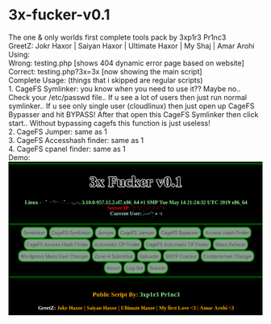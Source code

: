 # 3x-fucker-v0.1
The one &amp; only worlds first complete tools pack by 3xp1r3 Pr1nc3
<br>
GreetZ: Jokr Haxor | Saiyan Haxor | Ultimate Haxor | My Shaj | Amar Arohi <br>
Using: <br>
        Wrong: testing.php [shows 404 dynamic error page based on website] <br>
        Correct: testing.php?3x=3x [now showing the main script] <br>
Complete Usage: (things that i skipped are regular scripts)<br>
                1. CageFS Symlinker: you know when you need to use it?? Maybe no.. Check your /etc/passwd file.. If u see a lot of users then just run normal symlinker.. If u see only single user (cloudlinux) then just open up CageFS Bypasser and hit BYPASS! After that open this CageFS Symlinker then click start.. Without bypassing cagefs this function is just useless! <br>
                2. CageFS Jumper: same as 1 <br>
                3. CageFS Accesshash finder: same as 1 <br>
                4. CageFS cpanel finder: same as 1 <br>
Demo: <br>
<img src="https://raw.githubusercontent.com/3xPr1nc3/3x-fucker-v0.1/master/v0.1.png" onmouseover=alert(0)>
